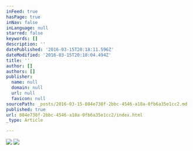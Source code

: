 ```yaml
---
inFeed: true
hasPage: true
inNav: false
inLanguage: null
starred: false
keywords: []
description: ''
datePublished: '2016-03-15T20:18:11.596Z'
dateModified: '2016-03-15T20:18:04.494Z'
title: ''
author: []
authors: []
publisher:
  name: null
  domain: null
  url: null
  favicon: null
sourcePath: _posts/2016-03-15-804e738f-2bbc-4546-a18a-0fb6a35e1cc2.md
published: true
url: 804e738f-2bbc-4546-a18a-0fb6a35e1cc2/index.html
_type: Article

---
```

![](https://the-grid-user-content.s3-us-west-2.amazonaws.com/c8dc24e8-adf8-4c56-97be-a06f5dcd54e5.jpg)
![](https://the-grid-user-content.s3-us-west-2.amazonaws.com/52b7413c-d908-492e-90dc-98365e3f63cc.jpg)